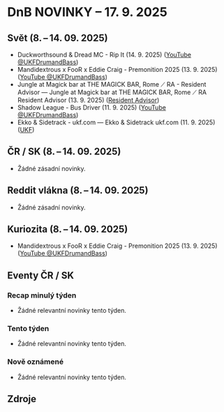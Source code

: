 # DnB NOVINKY – 17. 9. 2025

## Svět (8. – 14. 09. 2025)

* Duckworthsound & Dread MC - Rip It (14. 9. 2025) ([YouTube @UKFDrumandBass][1])
* Mandidextrous x FooR x Eddie Craig - Premonition 2025 (13. 9. 2025) ([YouTube @UKFDrumandBass][2])
* Jungle at Magick bar at THE MAGICK BAR, Rome ⟋ RA - Resident Advisor — Jungle at Magick bar at THE MAGICK BAR, Rome ⟋ RA Resident Advisor (13. 9. 2025) ([Resident Advisor][3])
* Shadow League - Bus Driver (11. 9. 2025) ([YouTube @UKFDrumandBass][4])
* Ekko & Sidetrack - ukf.com — Ekko & Sidetrack ukf.com (11. 9. 2025) ([UKF][5])

## ČR / SK (8. – 14. 09. 2025)

* Žádné zásadní novinky.

## Reddit vlákna (8. – 14. 09. 2025)

* Žádné zásadní novinky.

## Kuriozita (8. – 14. 09. 2025)

* Mandidextrous x FooR x Eddie Craig - Premonition 2025 (13. 9. 2025) ([YouTube @UKFDrumandBass][2])

## Eventy ČR / SK

### Recap minulý týden

* Žádné relevantní novinky tento týden.

### Tento týden

* Žádné relevantní novinky tento týden.

### Nově oznámené

* Žádné relevantní novinky tento týden.


## Zdroje

[1]: https://www.youtube.com/watch?v=1Bu_wblCNGM
[2]: https://www.youtube.com/watch?v=ZmmKWe1d9Lg
[3]: https://news.google.com/rss/articles/CBMiQkFVX3lxTFBqYkgtUlF3dUV6Wm9aUERTQWRKTVNrOTNaQk1LZlJSMjNtVDU5dWxzR2M1b2VKbHhsODVRNDF0YlVxdw?oc=5
[4]: https://www.youtube.com/watch?v=eQE-7wcL6UI
[5]: https://news.google.com/rss/articles/CBMiWkFVX3lxTE1SRFcxV3h1SE1paE9jaWsxSmxSQmJmTllqV2pQME5aV25nZlpUb09fTzZkd2hkMTNtOHk2MXZrby1IT2JKSFNSSVBJRXZjbTBCejNpRWdlT3QzZw?oc=5
